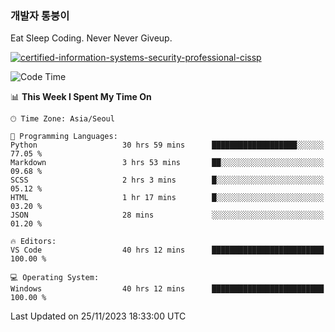 ### 개발자 통붕이
Eat Sleep Coding.
Never Never Giveup.

[![certified-information-systems-security-professional-cissp](https://user-images.githubusercontent.com/44606727/157613689-acd84ec6-5f8f-4e79-89d9-a8d51f033634.png)](https://www.credly.com/badges/f394a010-85a0-450b-9136-8043af01d71c/public_url)

<!--START_SECTION:waka-->
![Code Time](http://img.shields.io/badge/Code%20Time-2%2C128%20hrs%2035%20mins-blue)

📊 **This Week I Spent My Time On** 

```text
🕑︎ Time Zone: Asia/Seoul

💬 Programming Languages: 
Python                   30 hrs 59 mins      ███████████████████░░░░░░   77.05 % 
Markdown                 3 hrs 53 mins       ██░░░░░░░░░░░░░░░░░░░░░░░   09.68 % 
SCSS                     2 hrs 3 mins        █░░░░░░░░░░░░░░░░░░░░░░░░   05.12 % 
HTML                     1 hr 17 mins        █░░░░░░░░░░░░░░░░░░░░░░░░   03.20 % 
JSON                     28 mins             ░░░░░░░░░░░░░░░░░░░░░░░░░   01.20 % 

🔥 Editors: 
VS Code                  40 hrs 12 mins      █████████████████████████   100.00 % 

💻 Operating System: 
Windows                  40 hrs 12 mins      █████████████████████████   100.00 % 
```


 Last Updated on 25/11/2023 18:33:00 UTC
<!--END_SECTION:waka-->
